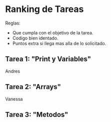 # Ranking de Tareas

Reglas:

* Que cumpla con el objetivo de la tarea.
* Codigo bien identado.
* Puntos extra si llega mas alla de lo solicitado.

## Tarea 1: "Print y Variables"

Andres

## Tarea 2: "Arrays"

Vanessa

## Tarea 3: "Metodos"
